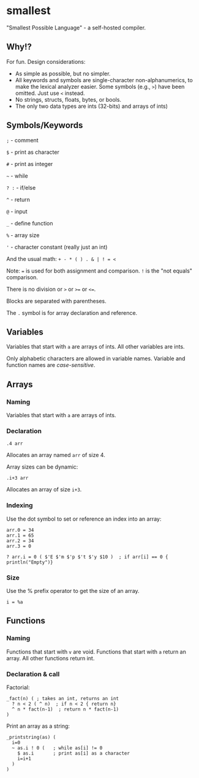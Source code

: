 # smallest

"Smallest Possible Language" - a self-hosted compiler.


## Why!?

For fun. Design considerations:

* As simple as possible, but no simpler.
* All keywords and symbols are single-character non-alphanumerics, to make the lexical analyzer easier. Some symbols (e.g., `>`) have been omitted. Just use `<` instead.
* No strings, structs, floats, bytes, or bools.
* The only two data types are ints (32-bits) and arrays of ints)
 
## Symbols/Keywords

`;` -  comment

`$` - print as character

`#` -  print as integer

`~` -  while

`? :` -  if/else

`^` -  return

`@` -  input

`_` -  define function

`%` - array size

`'` - character constant (really just an int)

And the usual math: `+ - * ( ) . & | ! = <`

Note: `=` is used for both assignment and comparison. `!` is the "not equals" comparison.

There is no division or `>` or `>=` or `<=`.

Blocks are separated with parentheses.

The `.` symbol is for array declaration and reference.

## Variables

Variables that start with `a` are arrays of ints. All other variables are ints.

Only alphabetic characters are allowed in variable names. Variable and function
names are *case-sensitive*.

## Arrays

### Naming

Variables that start with `a` are arrays of ints.

### Declaration

```
.4 arr
```

Allocates an array named `arr` of size 4.

Array sizes can be dynamic:

```
.i+3 arr
```

Allocates an array of size `i+3`.

### Indexing

Use the dot symbol to set or reference an index into an array:

```
arr.0 = 34
arr.1 = 65
arr.2 = 34
arr.3 = 0
```

```
? arr.i = 0 ( $'E $'m $'p $'t $'y $10 )  ; if arr[i] == 0 { println("Empty")}
```

### Size

Use the % prefix operator to get the size of an array.

```
i = %a
```


## Functions

### Naming

Functions that start with `v` are void. Functions that start with `a` return an array.
All other functions return int.

### Declaration & call

Factorial:

```
_fact(n) ( ; takes an int, returns an int
  ? n < 2 ( ^ n)  ; if n < 2 { return n}
  ^ n * fact(n-1)  ; return n * fact(n-1)
)
```

Print an array as a string:

```
_printstring(as) (
  i=0
  ~ as.i ! 0 (   ; while as[i] != 0
    $ as.i       ; print as[i] as a character
    i=i+1
  )
)
```


